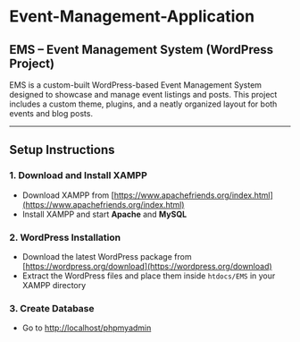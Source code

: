 # Event-Management-Application

## EMS – Event Management System (WordPress Project)

EMS is a custom-built WordPress-based Event Management System designed to showcase and manage event listings and posts. This project includes a custom theme, plugins, and a neatly organized layout for both events and blog posts.

---

## Setup Instructions

### 1. Download and Install XAMPP
- Download XAMPP from [https://www.apachefriends.org/index.html](https://www.apachefriends.org/index.html)
- Install XAMPP and start **Apache** and **MySQL**

### 2. WordPress Installation
- Download the latest WordPress package from [https://wordpress.org/download](https://wordpress.org/download)
- Extract the WordPress files and place them inside `htdocs/EMS` in your XAMPP directory

### 3. Create Database
- Go to [http://localhost/phpmyadmin](http://localhost/phpmyadmin)